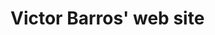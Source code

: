 # Victor Barros' web site

<!--
TODO

- host on victoralmeidabarros.com victorbarros.dev
- https://aws.amazon.com/getting-started/hands-on/host-static-website/
- https://www.freecodecamp.org/news/how-to-deploy-a-static-website-for-free-in-only-3-minutes-with-google-drive/

Inspires:
- https://armand1m.dev/

Contribuitions:
- https://github.com/PacktPublishing/Learn-Go-in-3-Hours/pull/3
- https://github.com/nsqio/nsq/pull/1243
- https://github.com/nsqio/nsqio.github.io/pull/60
- https://github.com/dgrijalva/jwt-go/issues/450

Articles:
- https://victoralmeidabarros.medium.com/nsq-with-docker-in-baby-steps-70-lines-of-code-381ac37eaf58

Projects:
- https://twitter.com/UraniumStockBot
- training buddy embed(figma)

-->
